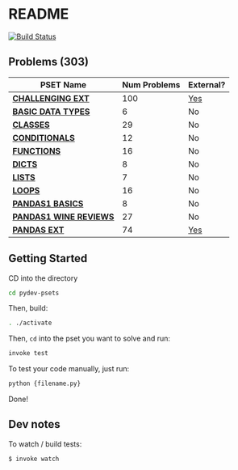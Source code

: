 # README

[![Build Status](https://travis-ci.org/mottaquikarim/pydev-psets.svg?branch=master)](https://travis-ci.org/mottaquikarim/pydev-psets)

## Problems (303)


| PSET Name  | Num Problems | External? |
| ------------- | ------------- | ------------- |
| **[CHALLENGING EXT](PROBLEMS.md/#challenging-ext-100)**  | 100  | [Yes](exports/pset_challenging_ext)  |
| **[BASIC DATA TYPES](PROBLEMS.md/#basic-data-types-6)**  | 6  | No  |
| **[CLASSES](PROBLEMS.md/#classes-29)**  | 29  | No  |
| **[CONDITIONALS](PROBLEMS.md/#conditionals-12)**  | 12  | No  |
| **[FUNCTIONS](PROBLEMS.md/#functions-16)**  | 16  | No  |
| **[DICTS](PROBLEMS.md/#dicts-8)**  | 8  | No  |
| **[LISTS](PROBLEMS.md/#lists-7)**  | 7  | No  |
| **[LOOPS](PROBLEMS.md/#loops-16)**  | 16  | No  |
| **[PANDAS1 BASICS](PROBLEMS.md/#pandas1-basics-8)**  | 8  | No  |
| **[PANDAS1 WINE REVIEWS](PROBLEMS.md/#pandas1-wine-reviews-27)**  | 27  | No  |
| **[PANDAS EXT](PROBLEMS.md/#pandas-ext-74)**  | 74  | [Yes](exports/pset_pandas_ext)  |

## Getting Started

CD into the directory

```bash
cd pydev-psets
```

Then, build:

```bash
. ./activate
```

Then, `cd` into the pset you want to solve and run:

```bash
invoke test
```

To test your code manually, just run:

```bash
python {filename.py}
```

Done!

## Dev notes

To watch / build tests:

```bash
$ invoke watch
```
